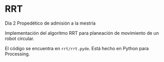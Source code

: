 # RRT
Día 2 Propedético de admisión a la mestría

Implementación del algoritmo RRT para planeación de movimiento de un robot circular.

El código se encuentra en `rrt/rrt.pyde`. Está hecho en Python para Processing.
